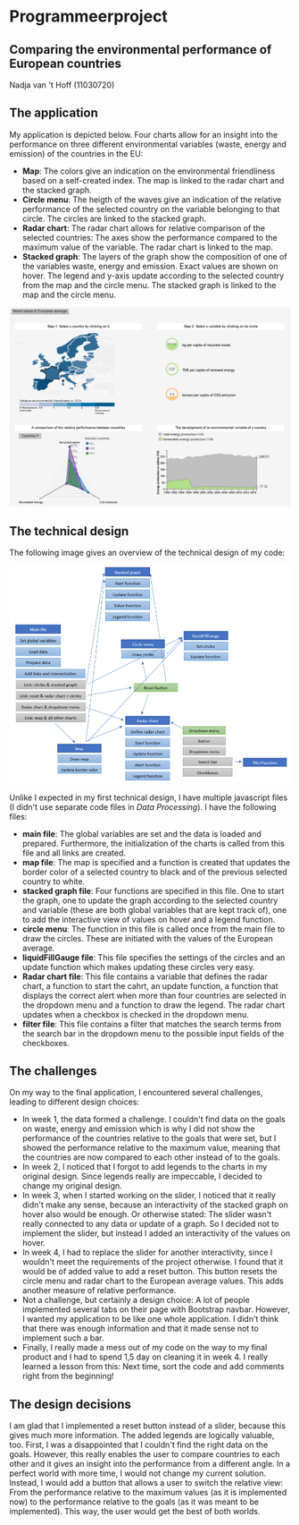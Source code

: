 # Programmeerproject
## Comparing the environmental performance of European countries

Nadja van 't Hoff (11030720)

## The application
My application is depicted below. Four charts allow for an insight into the performance on three different environmental variables (waste, energy and emission) of the countries in the EU:

* **Map**: The colors give an indication on the environmental friendliness based on a self-created index. The map is linked to the radar chart and the stacked graph.
* **Circle menu**: The heigth of the waves give an indication of the relative performance of the selected country on the variable belonging to that circle. The circles are linked to the stacked graph.
* **Radar chart**: The radar chart allows for relative comparison of the selected countries: The axes show the performance compared to the maximum value of the variable. The radar chart is linked to the map.
* **Stacked graph**: The layers of the graph show the composition of one of the variables waste, energy and emission. Exact values are shown on hover. The legend and y-axis update according to the selected country from the map and the circle menu. The stacked graph is linked to the map and the circle menu.

![image of application](/doc/application.PNG)

## The technical design

The following image gives an overview of the technical design of my code:

![image of technical design](/doc/diagramFinal.PNG)

Unlike I expected in my first technical design, I have multiple javascript files (I didn't use separate code files in *Data Processing*). I have the following files:
* **main file**: The global variables are set and the data is loaded and prepared. Furthermore, the initialization of the charts is called from this file and all links are created.
* **map file**: The map is specified and a function is created that updates the border color of a selected country to black and of the previous selected country to white.
* **stacked graph file**: Four functions are specified in this file. One to start the graph, one to update the graph according to the selected country and variable (these are both global variables that are kept track of), one to add the interactive view of values on hover and a legend function.
* **circle menu**: The function in this file is called once from the main file to draw the circles. These are initiated with the values of the European average.
* **liquidFillGauge file**: This file specifies the settings of the circles and an update function which makes updating these circles very easy.
* **Radar chart file**: This file contains a variable that defines the radar chart, a function to start the cahrt, an update function, a function that displays the correct alert when more than four countries are selected in the dropdown menu and a function to draw the legend. The radar chart updates when a checkbox is checked in the dropdown menu.
* **filter file**: This file contains a filter that matches the search terms from the search bar in the dropdown menu to the possible input fields of the checkboxes.

## The challenges

On my way to the final application, I encountered several challenges, leading to different design choices:

* In week 1, the data formed a challenge. I couldn't find data on the goals on waste, energy and emission which is why I did not show the performance of the countries relative to the goals that were set, but I showed the performance relative to the maximum value, meaning that the countries are now compared to each other instead of to the goals.
* In week 2, I noticed that I forgot to add legends to the charts in my original design. Since legends really are impeccable, I decided to change my original design.
* In week 3, when I started working on the slider, I noticed that it really didn't make any sense, because an interactivity of the stacked graph on hover also would be enough. Or otherwise stated: The slider wasn't really connected to any data or update of a graph. So I decided not to implement the slider, but instead I added an interactivity of the values on hover.
* In week 4, I had to replace the slider for another interactivity, since I wouldn't meet the requirements of the project otherwise. I found that it would be of added value to add a reset button. This button resets the circle menu and radar chart to the European average values. This adds another measure of relative performance.
* Not a challenge, but certainly a design choice: A lot of people implemented several tabs on their page with Bootstrap navbar. However, I wanted my application to be like one whole application. I didn't think that there was enough information and that it made sense not to implement such a bar.
* Finally, I really made a mess out of my code on the way to my final product and I had to spend 1,5 day on cleaning it in week 4. I really learned a lesson from this: Next time, sort the code and add comments right from the beginning!

## The design decisions

I am glad that I implemented a reset button instead of a slider, because this gives much more information. The added legends are logically valuable, too. First, I was a disappointed that I couldn't find the right data on the goals. However, this really enables the user to compare countries to each other and it gives an insight into the performance from a different angle. In a perfect world with more time, I would not change my current solution. Instead, I would add a button that allows a user to switch the relative view: From the performance relative to the maximum values (as it is implemented now) to the performance relative to the goals (as it was meant to be implemented). This way, the user would get the best of both worlds.
